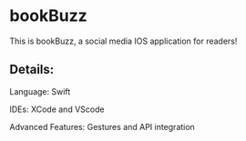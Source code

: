 # bookBuzz
This is bookBuzz, a social media IOS application for readers!

## Details:

Language: Swift

IDEs: XCode and VScode 

Advanced Features: Gestures and API integration
